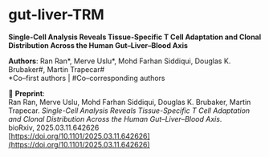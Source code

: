 # gut-liver-TRM

**Single-Cell Analysis Reveals Tissue-Specific T Cell Adaptation and Clonal Distribution Across the Human Gut–Liver–Blood Axis**

**Authors**: Ran Ran\*, Merve Uslu\*, Mohd Farhan Siddiqui, Douglas K. Brubaker#, Martin Trapecar#  
\*Co–first authors | #Co–corresponding authors

📄 **Preprint**:  
Ran Ran, Merve Uslu, Mohd Farhan Siddiqui, Douglas K. Brubaker, Martin Trapecar. *Single-Cell Analysis Reveals Tissue-Specific T Cell Adaptation and Clonal Distribution Across the Human Gut–Liver–Blood Axis*.  
bioRxiv, 2025.03.11.642626  
[https://doi.org/10.1101/2025.03.11.642626](https://doi.org/10.1101/2025.03.11.642626)

